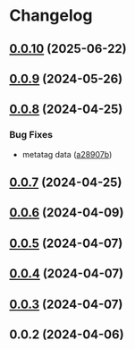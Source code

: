 # Changelog

## [0.0.10](https://github.com/oswaldohuillca/oswa.dev/compare/0.0.9...0.0.10) (2025-06-22)

## [0.0.9](https://github.com/oswaldohuillca/oswa.dev/compare/0.0.8...0.0.9) (2024-05-26)

## [0.0.8](https://github.com/oswaldohuillca/oswa.dev/compare/0.0.7...0.0.8) (2024-04-25)


### Bug Fixes

* metatag data ([a28907b](https://github.com/oswaldohuillca/oswa.dev/commit/a28907ba1252f1fccdbc8715d5ab639c3184fe1a))

## [0.0.7](https://github.com/oswaldohuillca/oswa.dev/compare/0.0.6...0.0.7) (2024-04-25)

## [0.0.6](https://github.com/oswaldohuillca/oswa.dev/compare/0.0.5...0.0.6) (2024-04-09)

## [0.0.5](https://github.com/oswaldohuillca/oswa.dev/compare/0.0.4...0.0.5) (2024-04-07)

## [0.0.4](https://github.com/oswaldohuillca/oswa.dev/compare/0.0.3...0.0.4) (2024-04-07)

## [0.0.3](https://github.com/oswaldohuillca/oswa.dev/compare/0.0.2...0.0.3) (2024-04-07)

## 0.0.2 (2024-04-06)
